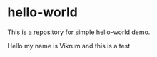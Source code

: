 # hello-world
This is a repository for  simple hello-world demo.

Hello my name is Vikrum and this is a test

